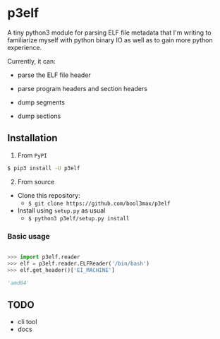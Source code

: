 # **p3elf**

A tiny python3 module for parsing ELF file metadata that I'm writing to familiarize myself with python binary IO as well as to gain more python experience.

Currently, it can: 

* parse the ELF file header

* parse program headers and section headers

* dump segments

* dump sections

## Installation

1. From `PyPI`

```sh
$ pip3 install -U p3elf
```

2. From source

* Clone this repository: 
    + `$ git clone https://github.com/bool3max/p3elf`
* Install using `setup.py` as usual
    + `$ python3 p3elf/setup.py install`

### Basic usage

```python

>>> import p3elf.reader
>>> elf = p3elf.reader.ELFReader('/bin/bash')
>>> elf.get_header()['EI_MACHINE']

'amd64'
```

## TODO
* cli tool
* docs
